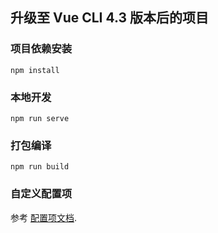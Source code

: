 ## 升级至 Vue CLI 4.3 版本后的项目

### 项目依赖安装
```
npm install
```

### 本地开发
```
npm run serve
```

### 打包编译
```
npm run build
```

### 自定义配置项
参考 [配置项文档](https://cli.vuejs.org/config/).
